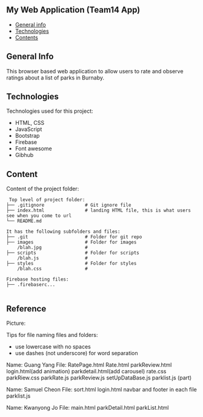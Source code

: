 ## My Web Application (Team14 App)

* [General info](#general-info)
* [Technologies](#technologies)
* [Contents](#content)

## General Info
This browser based web application to allow users to rate and observe ratings about a list of parks in Burnaby.

	
## Technologies
Technologies used for this project:
* HTML, CSS
* JavaScript
* Bootstrap 
* Firebase
* Font awesome
* Gibhub
	
## Content
Content of the project folder:

```
 Top level of project folder: 
├── .gitignore               # Git ignore file
├── index.html               # landing HTML file, this is what users see when you come to url
└── README.md

It has the following subfolders and files:
├── .git                     # Folder for git repo
├── images                   # Folder for images
    /blah.jpg                # 
├── scripts                  # Folder for scripts
    /blah.js                 # 
├── styles                   # Folder for styles
    /blah.css                # 

Firebase hosting files: 
├── .firebaserc...


```
## Reference
Picture:


Tips for file naming files and folders:
* use lowercase with no spaces
* use dashes (not underscore) for word separation

Name: Guang Yang
File: RatePage.html
      Rate.html
      parkReview.html
      login.html(add animation)
      parkdetail.html(add carousel)
      rate.css
      parkRiew.css
      parkRate.js
      parkReview.js
      setUpDataBase.js
      parklist.js (part)

Name: Samuel Cheon
File: sort.html
login.html
navbar and footer in each file
 parklist.js

Name: Kwanyong Jo
File: main.html
    parkDetail.html
    parkList.html

